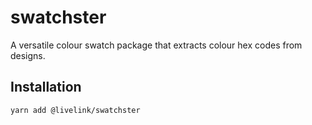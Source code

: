 # swatchster

A versatile colour swatch package that extracts colour hex codes from designs.

## Installation

```shell
yarn add @livelink/swatchster
```
